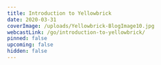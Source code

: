 ```yaml
---
title: Introduction to Yellowbrick
date: 2020-03-31
coverImage: /uploads/Yellowbrick-BlogImage10.jpg
webcastLink: /go/introduction-to-yellowbrick/
pinned: false
upcoming: false
hidden: false
---
```

